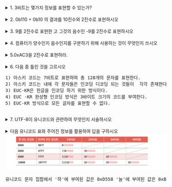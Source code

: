 <details>
<summary>1. 3비트는 몇가지 정보를 표현할 수 있는가?</summary>
<div>

    8 가지 정보를 표현 

</div>
</details>

<br>
<details>
<summary>2. 0b110 + 0b10 의 결과를 10진수와 2진수로 표현하시오  </summary>
<div>

8 , 0b1000

</div>
</details>
<br/>

<details>
<summary>3. 9를 2진수로 표현한 고 그것의 음수인 -9를 2진수로 표현하시오 </summary>
<div>

0x1001 , 0x0111

</div>
</details>
<br/>
<details>
<summary>4. 컴퓨터가 양수인지 음수인지를 구분하기 위해 사용하는 것이 무엇인지 쓰시오</summary>
<div>

    플래그 

</div>
</details>

<br/>

<details>
<summary>5.0xAC3을 2진수로 표현하라. </summary>
<div>

0b1010 1100 0011  

</div>
</details>
<br/>
<details>
<summary>6. 다음 중 틀린 것을 고르시오 
<pre>
1) 아스키 코드는 7비트로 표현하여 총 128개의 문자를 표현한다.
2) 아스키 코드는 내에 각 문자들은 인코딩 디코딩 되는 것들이  각각 존재한다. 
3) EUC-KR은 한글을 인코딩 하기 위한 방식이다. 
4) EUC -KR 완성형 인코딩 방식은 3바이트 크기의 코드를 부여한다. 
5) EUC-KR 방식으로 모든 글자를 표현할 수 없다.
</pre>
</summary>
<div>

4번

</div>
</details>
<br>
<details>
<summary>7. UTF-8이 유니코드와 관련하여 무엇인지 서술하시오 </summary>
<div>

EUC-KR 방식을 넘어서 모든 언어를 아우르는 문자 집합과 통일된 
표준 인코딩 방식을 유니코드 문자 집합이 있다. 유니코드 문자 집합 내에서도 각 문자마다 고유한 값이 부여되는데, 그 값 자체를 바로 인코딩 값으로 삼지 않는다. 인코딩 하는 방식 중 UTF-8이 있다. 

</div>
</details>


<br>

<details>
<summary>다음 유니코드 표와 주어진 정보를 활용하여 답을 구하시오 
<img src="../image/chapter2/유니코드-UTF8.jpeg">
<pre>
유니코드 문자 집합에서 '하'에 부여된 값은 0xD558 '늘'에 부여된 값은 0xB298 입니다. UTF-8로 인코딩한 결과를 적으시오 
</pre></summary>
<div>

    0xD558 = 0b 1101 0101 0101 1000
    0xB298 = 0b 1011 0010 1001 1000

    하 = 0b11101101 10010101 10011000 
    늘 = 0b11101011 10001010 10011000


</div>
</details>